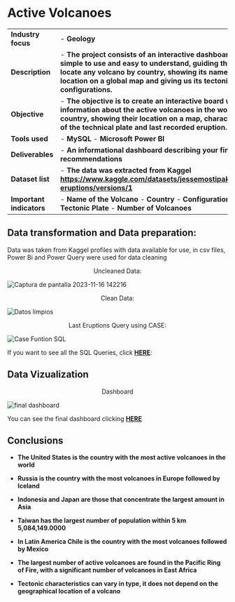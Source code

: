 <h1>Active Volcanoes </h1>

|  |  | |
| ----------- | ----------- | ----------|
| <b>Industry focus  </b> | - <b>Geology </b> |  |
|<b> Description  </b>  | - <b>The project consists of an interactive dashboard that is simple to use and easy to understand, guiding the user to locate any volcano by country, showing its name, its location on a global map and giving us its tectonic configurations.</b> | |
|<b> Objective </b> | - <b>The objective is to create an interactive board with information about the active volcanoes in the world by country, showing their location on a map, characteristics of the technical plate and last recorded eruption. </b> |  |
|<b> Tools used  </b> | - <b>MySQL</b> - <b>Microsoft Power BI</b>|  |
|<b> Deliverables </b>  | - <b>An informational dashboard describing your findings and recommendations </b> | |
|<b> Dataset list </b> |- <b> The data was extracted from Kaggel https://www.kaggle.com/datasets/jessemostipak/volcano-eruptions/versions/1</b>|  |
|<b>Important indicators  </b>  | - <b>Name of the Volcano</b>  - <b>Country</b>  - <b> Configuration of the Tectonic Plate</b>  - <b>Number of Volcanoes</b>  | |


 


<h2>Data transformation and Data preparation:</h2>   
Data was taken from Kaggel profiles with data available for use, in csv files,
Power Bi and Power Query were used for data cleaning
<p align="center">
Uncleaned Data: <br/>

![Captura de pantalla 2023-11-16 142216](https://github.com/antomagu/ActiveVolcanoes/assets/152213287/f94364a1-6b15-4247-9b1c-a93c3292b05e.png)

<p align="center">
Clean Data:  <br/>  

![Datos limpios](https://github.com/antomagu/ActiveVolcanoes/assets/152213287/e9d13947-605a-4d88-9bb5-5d9258d89343.png)

<p align="center">
Last Eruptions Query using CASE: <br/> 

![Case Funtion SQL](https://github.com/antomagu/ActiveVolcanoes/assets/152213287/e444c13b-fcf5-4c45-85d1-6f3f2784d64f.png)


If you want to see all the SQL Queries, click **[HERE](https://github.com/antomagu/ActiveVolcanosQuerys/tree/main)**:

<h2>Data Vizualization</h2>  

<p align="center">
Dashboard <br/> 

![final dashboard](https://github.com/antomagu/ActiveVolcanoes/assets/152213287/de4182be-bf81-4f1b-a8ce-67d443ae04d0.png)


 You can see the final dashboard clicking **[HERE](https://app.powerbi.com/groups/me/reports/d83d4bc9-b4ad-4408-96c9-8f61b6418f02?ctid=48fe72ba-f2bf-4b24-a90b-0f8762e3215a&pbi_source=linkShare
 )** 
 
<h2>Conclusions</h2>  

- <b>The United States is the country with the most active volcanoes in the world</b> 

- <b>Russia is the country with the most volcanoes in Europe followed by Iceland</b>

- <b>Indonesia and Japan are those that concentrate the largest amount in Asia</b>

- <b>Taiwan has the largest number of population within 5 km 5,084,149.0000<b>
 
- <b>In Latin America Chile is the country with the most volcanoes followed by Mexico</b>

- <b>The largest number of active volcanoes are found in the Pacific Ring of Fire, with a significant number of volcanoes in East Africa</b>
  
- <b>Tectonic characteristics can vary in type, it does not depend on the geographical location of a volcano</b>

<!--
 ```diff
- text in red
+ text in green
! text in orange
# text in gray
@@ text in purple (and bold)@@
```
--!>
